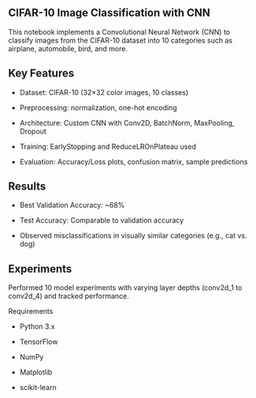 ## CIFAR-10 Image Classification with CNN
This notebook implements a Convolutional Neural Network (CNN) to classify images from the CIFAR-10 dataset into 10 categories such as airplane, automobile, bird, and more.

## Key Features
- Dataset: CIFAR-10 (32×32 color images, 10 classes)

- Preprocessing: normalization, one-hot encoding

- Architecture: Custom CNN with Conv2D, BatchNorm, MaxPooling, Dropout

- Training: EarlyStopping and ReduceLROnPlateau used

- Evaluation: Accuracy/Loss plots, confusion matrix, sample predictions

## Results
- Best Validation Accuracy: ~68%

- Test Accuracy: Comparable to validation accuracy

- Observed misclassifications in visually similar categories (e.g., cat vs. dog)

## Experiments
Performed 10 model experiments with varying layer depths (conv2d_1 to conv2d_4) and tracked performance.

Requirements
- Python 3.x

- TensorFlow

- NumPy

- Matplotlib

- scikit-learn
